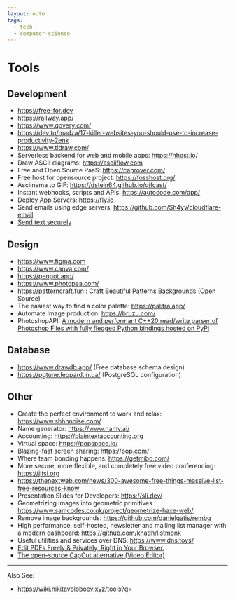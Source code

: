 ```yaml
---
layout: note
tags:
  - tech
  - computer-science
---
```


# Tools

## Development

- https://free-for.dev
- https://railway.app/
- https://www.qovery.com/
- https://dev.to/madza/17-killer-websites-you-should-use-to-increase-productivity-2enk
- https://www.tldraw.com/
- Serverless backend for web and mobile apps: https://nhost.io/
- Draw ASCII diagrams: https://asciiflow.com
- Free and Open Source PaaS: https://caprover.com/
- Free host for opensource project: https://fosshost.org/
- Asciinema to GIF: https://dstein64.github.io/gifcast/
- Instant webhooks, scripts and APIs: https://autocode.com/app/
- Deploy App Servers: https://fly.io
- Send emails using edge servers: https://github.com/Sh4yy/cloudflare-email
- [Send text securely](https://horuspass.com/send)

## Design

- https://www.figma.com
- https://www.canva.com/
- https://penpot.app/
- https://www.photopea.com/
- https://patterncraft.fun : Craft Beautiful Patterns Backgrounds (Open Source)
- The easiest way to find a color palette: https://palitra.app/
- Automate Image production: https://bruzu.com/
- PhotoshopAPI: [A modern and performant C++20 read/write parser of Photoshop Files with fully fledged Python bindings hosted on PyPi](https://github.com/EmilDohne/PhotoshopAPI)

## Database

- https://www.drawdb.app/ (Free database schema design)
- https://pgtune.leopard.in.ua/ (PostgreSQL configuration)

## Other

- Create the perfect environment to work and relax: https://www.shhhnoise.com/
- Name generator: https://www.namy.ai/
- Accounting: https://plaintextaccounting.org
- Virtual space: https://popspace.io/
- Blazing-fast screen sharing: https://pop.com/
- Where team bonding happens: https://getmibo.com/
- More secure, more flexible, and completely free video conferencing: https://jitsi.org
- https://thenextweb.com/news/300-awesome-free-things-massive-list-free-resources-know
- Presentation Slides for Developers: https://sli.dev/
- Geometrizing images into geometric primitives https://www.samcodes.co.uk/project/geometrize-haxe-web/
- Remove image backgrounds: https://github.com/danielgatis/rembg
- High performance, self-hosted, newsletter and mailing list manager with a modern dashboard: https://github.com/knadh/listmonk
- Useful utilities and services over DNS: https://www.dns.toys/
- [Edit PDFs Freely & Privately, Right in Your Browser.](https://breezepdf.com/)
- [The open-source CapCut alternative (Video Editor)](https://github.com/OpenCut-app/OpenCut)

---

Also See:

- https://wiki.nikitavoloboev.xyz/tools?q=
